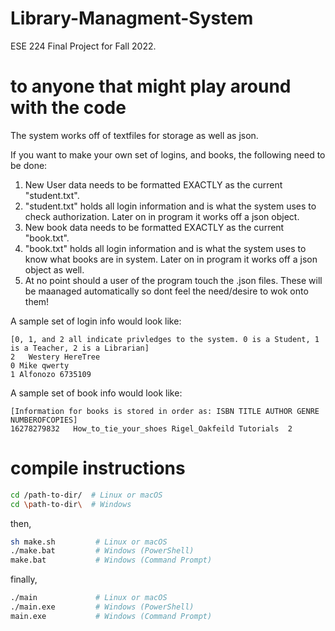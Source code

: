 # Library-Managment-System
ESE 224 Final Project for Fall 2022.  

# to anyone that might play around with the code
The system works off of textfiles for storage as well as json.

If you want to make your own set of logins, and books, the following need to be done:  
1. New User data needs to be formatted EXACTLY as the current "student.txt".
2. "student.txt" holds all login information and is what the system uses to check authorization. Later on in program it works off a json object. 
3. New book data needs to be formatted EXACTLY as the current "book.txt".
4. "book.txt" holds all login information and is what the system uses to know what books are in system. Later on in program it works off a json object as well.
5. At no point should a user of the program touch the .json files. These will be maanaged automatically so dont feel the need/desire to wok onto them!


A sample set of login info would look like:
```
[0, 1, and 2 all indicate privledges to the system. 0 is a Student, 1 is a Teacher, 2 is a Librarian]
2	Westery	HereTree	
0 Mike qwerty
1 Alfonozo 6735109
```

A sample set of book info would look like:
```
[Information for books is stored in order as: ISBN TITLE AUTHOR GENRE NUMBEROFCOPIES]
16278279832   How_to_tie_your_shoes Rigel_Oakfeild Tutorials  2
```
 
# compile instructions
```zsh
cd /path-to-dir/  # Linux or macOS
cd \path-to-dir\  # Windows
```
then,
```zsh
sh make.sh         # Linux or macOS
./make.bat         # Windows (PowerShell)
make.bat           # Windows (Command Prompt)
```
finally,
```zsh
./main             # Linux or macOS
./main.exe         # Windows (PowerShell)
main.exe           # Windows (Command Prompt)
```
